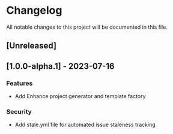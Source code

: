 # Changelog

All notable changes to this project will be documented in this file.

## [Unreleased]
## [1.0.0-alpha.1] - 2023-07-16

### Features

- Add Enhance project generator and template factory

### Security

- Add stale.yml file for automated issue staleness tracking

<!-- generated by git-cliff -->
